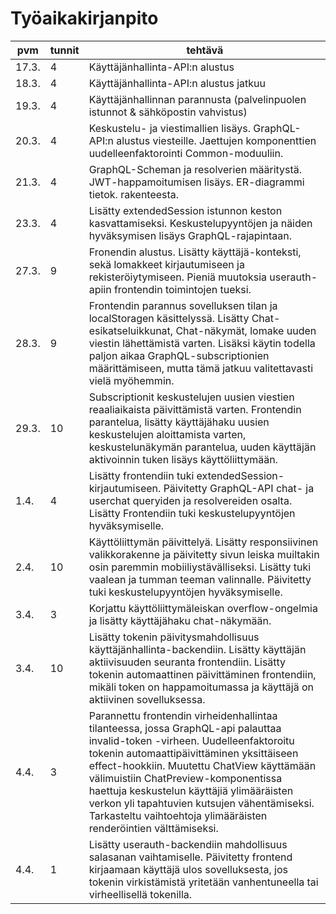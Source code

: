 # Työaikakirjanpito

| pvm | tunnit | tehtävä |
| --- | ------ | ------- |
|17.3.| 4 | Käyttäjänhallinta-API:n alustus |
|18.3.| 4 | Käyttäjänhallinta-API:n alustus jatkuu|
|19.3.| 4 |  Käyttäjänhallinnan parannusta (palvelinpuolen istunnot & sähköpostin vahvistus) |
|20.3.| 4 | Keskustelu- ja viestimallien lisäys. GraphQL-API:n alustus viesteille. Jaettujen komponenttien uudelleenfaktorointi Common-moduuliin.|
|21.3.| 4 | GraphQL-Scheman ja resolverien määritystä. JWT-happamoitumisen lisäys. ER-diagrammi tietok. rakenteesta.|
|23.3.| 4 | Lisätty extendedSession istunnon keston kasvattamiseksi. Keskustelupyyntöjen ja näiden hyväksymisen lisäys GraphQL-rajapintaan.|
|27.3.| 9 | Fronendin alustus. Lisätty käyttäjä-konteksti, sekä lomakkeet kirjautumiseen ja rekisteröiytymiseen. Pieniä muutoksia userauth-apiin frontendin toimintojen tueksi.|
|28.3.| 9 | Frontendin parannus sovelluksen tilan ja localStoragen käsittelyssä. Lisätty Chat-esikatseluikkunat, Chat-näkymät, lomake uuden viestin lähettämistä varten. Lisäksi käytin todella paljon aikaa GraphQL-subscriptionien määrittämiseen, mutta tämä jatkuu valitettavasti vielä myöhemmin.|
|29.3.| 10 | Subscriptionit keskustelujen uusien viestien reaaliaikaista päivittämistä varten. Frontendin parantelua, lisätty käyttäjähaku uusien keskustelujen aloittamista varten, keskustelunäkymän parantelua, uuden käyttäjän aktivoinnin tuken lisäys käyttöliittymään.|
|1.4. | 4 | Lisätty frontendiin tuki extendedSession-kirjautumiseen. Päivitetty GraphQL-API chat- ja userchat queryiden ja resolvereiden osalta. Lisätty Frontendiin tuki keskustelupyyntöjen hyväksymiselle.|
|2.4. | 10 | Käyttöliittymän päivittelyä. Lisätty responsiivinen valikkorakenne ja päivitetty sivun leiska muiltakin osin paremmin mobiiliystävälliseksi. Lisätty tuki vaalean ja tumman teeman valinnalle. Päivitetty tuki keskustelupyyntöjen hyväksymiselle.|
|3.4. | 3 | Korjattu käyttöliittymäleiskan overflow-ongelmia ja lisätty käyttäjähaku chat-näkymään.|
|3.4. | 10 | Lisätty tokenin päivitysmahdollisuus käyttäjänhallinta-backendiin. Lisätty käyttäjän aktiivisuuden seuranta frontendiin. Lisätty tokenin automaattinen päivittäminen frontendiin, mikäli token on happamoitumassa ja käyttäjä on aktiivinen sovelluksessa.|
|4.4. | 3 | Parannettu frontendin virheidenhallintaa tilanteessa, jossa GraphQL-api palauttaa invalid-token -virheen. Uudelleenfaktoroitu tokenin automaattipäivittäminen yksittäiseen effect-hookkiin. Muutettu ChatView käyttämään välimuistiin ChatPreview-komponentissa haettuja keskustelun käyttäjiä ylimääräisten verkon yli tapahtuvien kutsujen vähentämiseksi. Tarkasteltu vaihtoehtoja ylimääräisten renderöintien välttämiseksi.|
|4.4. | 1 | Lisätty userauth-backendiin mahdollisuus salasanan vaihtamiselle. Päivitetty frontend kirjaamaan käyttäjä ulos sovelluksesta, jos tokenin virkistämistä yritetään vanhentuneella tai virheellisellä tokenilla.|